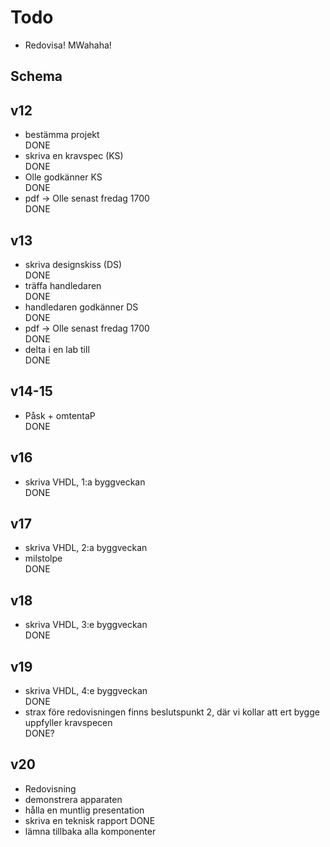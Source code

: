 ﻿
Todo
====

* Redovisa! MWahaha!

Schema
------

## v12
- bestämma projekt  
    DONE
- skriva en kravspec (KS)  
    DONE
- Olle godkänner KS  
    DONE
- pdf -> Olle senast fredag 1700  
    DONE

## v13
- skriva designskiss (DS)  
    DONE
- träffa handledaren  
    DONE
- handledaren godkänner DS  
    DONE
- pdf -> Olle senast fredag 1700  
    DONE
- delta i en lab till  
    DONE

## v14-15
- Påsk + omtentaP  
    DONE

## v16
- skriva VHDL, 1:a byggveckan  
    DONE

## v17
- skriva VHDL, 2:a byggveckan
- milstolpe  
    DONE

## v18
- skriva VHDL, 3:e byggveckan  
    DONE

## v19
- skriva VHDL, 4:e byggveckan  
    DONE
- strax före redovisningen finns beslutspunkt 2, där vi kollar att ert bygge uppfyller kravspecen  
    DONE?

## v20
- Redovisning
- demonstrera apparaten
- hålla en muntlig presentation
- skriva en teknisk rapport
    DONE
- lämna tillbaka alla komponenter

